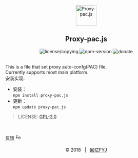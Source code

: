 <div align=center>
  <img src="https://huiyifyj.github.io/Proxy-pac.js/images/icons/paper_plane.svg" alt="Proxy-pac.js" width="64"/>
	<h2>Proxy-pac.js</h2>
  <img src="https://img.shields.io/github/license/huiyifyj/Proxy-pac.js.svg?style=flat-square" alt="license/copying">
  <img src="https://img.shields.io/npm/v/proxy-pac.js.svg?style=flat-square" alt="npm-version">
  <img alt="donate" src="https://img.shields.io/badge/$-donate-ff69b4.svg?style=flat-square">
</div>
<br>

This is a file that set proxy auto-confg(PAC) file.<br>
Currently supports most main platform.<br>
安装实现:
- 安装：<br>
  `npm install proxy-pac.js`
- 更新：<br>
  `npm update proxy-pac.js`

> LICENSE: [GPL-3.0](https://github.com/huiyifyj/Proxy-pac.js/blob/master/LICENSE)

<br>
<br>
反馈
<a href="https://github.com/huiyifyj/Proxy-pac.js/issues">
	<img src="https://huiyifyj.github.io/Proxy-pac.js/images/icons/feedback.svg" alt="Feedback" width="16"/>
</a>
<br>
<br>
<div align=center>
	&copy; 2018 &nbsp; | &nbsp; <a href="http://huiyifyj.cn">回亿FYJ</a>
</div>
